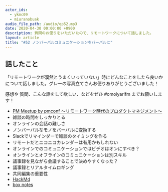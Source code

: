 ```yaml
---
actor_ids:
  - ykmc09
  - miuranobuak
audio_file_path: /audio/ep52.mp3
date: 2020-04-30 00:00:00 +0900
description: 質問のお便りをいただいたので、リモートワークについて話しました。
layout: article
title: "#52 ノンバーバルコミュニケーションをバーバルに"
---
```


## 話したこと
「リモートワークが漠然とうまくいっていない」時にどんなことをしたら良いかについて話しました。グレーの写真立てさんお便りありがとうございました！

感想や 質問、こんな話をして欲しい、などをぜひ #omoiyarifm までお願いします！

- [PM Meetup by pmconf 〜リモートワーク時代のプロダクトマネジメント〜](https://pmconfjp.doorkeeper.jp/events/106023)
- 雑談の時間をしっかりとる
- オンラインの会話の難しさ
- ノンバーバルなモノをバーバルに変換する
- Slackでリマインダーで雑談のタイミングを作る
- リモートだとニコニコカレンダーは有用かもしれない
- オンラインでのコミュニケーションではビデオはオンにすべき？
- オンラインとオフラインのコミュニケーションは別スキル
- 議事録を見ながら会議することで決めやすくなった？
- 議事録とリアルタイムロギング
- 共同編集の重要性
- [HackMd](https://hackmd.io/)
- [box notes](https://www.box.com/ja-jp/notes)